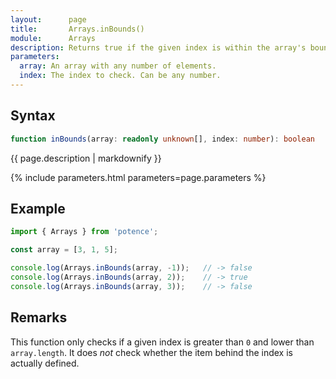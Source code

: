 ```yaml
---
layout:      page
title:       Arrays.inBounds()
module:      Arrays
description: Returns true if the given index is within the array's bounds.
parameters:
  array: An array with any number of elements.
  index: The index to check. Can be any number.
---
```

## Syntax

```ts
function inBounds(array: readonly unknown[], index: number): boolean
```

<p class="description">{{ page.description | markdownify }}</p>
{% include parameters.html parameters=page.parameters %}

## Example

```ts
import { Arrays } from 'potence';

const array = [3, 1, 5];

console.log(Arrays.inBounds(array, -1));   // -> false
console.log(Arrays.inBounds(array, 2));    // -> true
console.log(Arrays.inBounds(array, 3));    // -> false
```

## Remarks

This function only checks if a given index is greater than `0` and lower than
`array.length`. It does *not* check whether the item behind the index is
actually defined.
